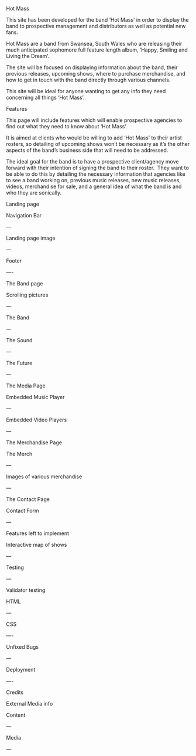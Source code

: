 Hot Mass

This site has been developed for the band ‘Hot Mass’ in order to display the band to prospective management and distributors as well as potential new fans. 

Hot Mass are a band from Swansea, South Wales who are releasing their much anticipated sophomore full feature length album, ‘Happy, Smiling and Living the Dream’. 

The site will be focused on displaying information about the band, their previous releases, upcoming shows, where to purchase merchandise, and how to get in touch with the band directly through various channels. 

This site will be ideal for anyone wanting to get any info they need concerning all things ‘Hot Mass’. 

Features

This page will include features which will enable prospective agencies to find out what they need to know about ‘Hot Mass’. 

It is aimed at clients who would be willing to add ‘Hot Mass’ to their artist rosters, so detailing of upcoming shows won’t be necessary as it’s the other aspects of the band’s business side that will need to be addressed. 

The ideal goal for the band is to have a prospective client/agency move forward with their intention of signing the band to their roster.  They want to be able to do this by detailing the necessary information that agencies like to see a band working on, previous music releases, new music releases, videos, merchandise for sale, and a general idea of what the band is and who they are sonically. 

Landing page 

Navigation Bar

—

Landing page image

—

Footer 

—-


The Band page

Scrolling pictures

—

The Band

—

The Sound

—

The Future

—


The Media Page

Embedded Music Player 

—

Embedded Video Players

—


The Merchandise Page

The Merch

—

Images of various merchandise

—

The Contact Page 

Contact Form 

—


Features left to implement

Interactive map of shows

—


Testing 

—

Validator testing

HTML

—

CSS

—-

Unfixed Bugs

—

Deployment

—-


Credits

External Media info

Content

—

Media 

—

